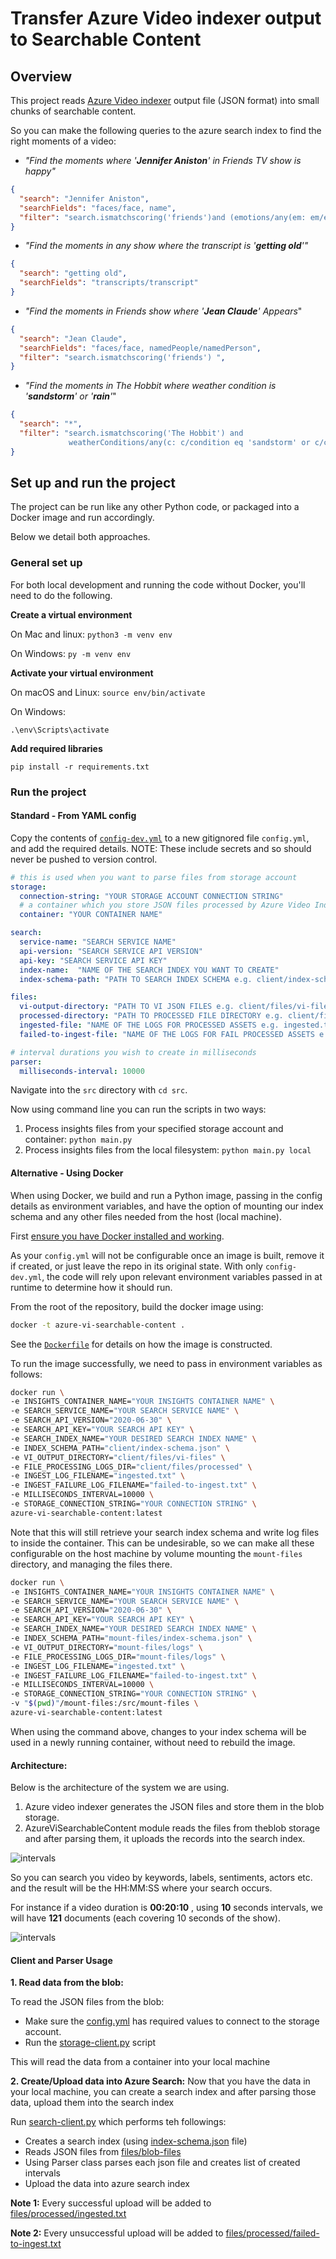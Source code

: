 # Transfer Azure Video indexer output to Searchable Content


## Overview
This project reads [Azure Video indexer](https://azure.microsoft.com/en-in/services/media-services/video-indexer/) output file (JSON format) into small  chunks of searchable content.

So you can make the following queries to the azure search index to find the right moments of a video:

- _"Find the moments where '**Jennifer Aniston**' in Friends TV show is happy"_ 

```json
{
  "search": "Jennifer Aniston",
  "searchFields": "faces/face, name",
  "filter": "search.ismatchscoring('friends')and (emotions/any(em: em/emotion eq 'Joy')) "
}
```

- _"Find the moments in any show where the transcript is '**getting old**'"_
```json
{
  "search": "getting old",
  "searchFields": "transcripts/transcript"
}
```
- _"Find the moments in Friends show where '**Jean Claude**' Appears_"
```json
{  
  "search": "Jean Claude",
  "searchFields": "faces/face, namedPeople/namedPerson",
  "filter": "search.ismatchscoring('friends') ",
}
```
- _"Find the moments in The Hobbit where weather condition is '**sandstorm**' or '**rain**'_"

```json
{
  "search": "*",
  "filter": "search.ismatchscoring('The Hobbit') and 
             weatherConditions/any(c: c/condition eq 'sandstorm' or c/condition eq 'rain')"
}
```

## Set up and run the project

The project can be run like any other Python code, or packaged into a Docker image and run
accordingly.

Below we detail both approaches.

### General set up

For both local development and running the code without Docker, you'll need to do the following.

**Create a virtual environment**

On Mac and linux:
`python3 -m venv env`

On Windows:
`py -m venv env`

**Activate your virtual environment**

On macOS and Linux:
`source env/bin/activate`

On Windows:

`.\env\Scripts\activate`

**Add required libraries**

`pip install -r requirements.txt`

### Run the project

#### Standard - From YAML config

Copy the contents of [`config-dev.yml`](src/config/config-dev.yml) to a new gitignored file 
`config.yml`, and add the required details. NOTE: These include secrets and so should never be
pushed to version control.

```yaml
# this is used when you want to parse files from storage account
storage:
  connection-string: "YOUR STORAGE ACCOUNT CONNECTION STRING"
  # a container which you store JSON files processed by Azure Video Indexer
  container: "YOUR CONTAINER NAME"

search:
  service-name: "SEARCH SERVICE NAME"
  api-version: "SEARCH SERVICE API VERSION"
  api-key: "SEARCH SERVICE API KEY"
  index-name:  "NAME OF THE SEARCH INDEX YOU WANT TO CREATE"
  index-schema-path: "PATH TO SEARCH INDEX SCHEMA e.g. client/index-schema.json"

files:
  vi-output-directory: "PATH TO VI JSON FILES e.g. client/files/vi-files"
  processed-directory: "PATH TO PROCESSED FILE DIRECTORY e.g. client/files/processed"
  ingested-file: "NAME OF THE LOGS FOR PROCESSED ASSETS e.g. ingested.txt"
  failed-to-ingest-file: "NAME OF THE LOGS FOR FAIL PROCESSED ASSETS e.g. failed-to-ingest.txt"

# interval durations you wish to create in milliseconds
parser:
  milliseconds-interval: 10000
```

Navigate into the `src` directory with `cd src`. 

Now using command line you can run the scripts in two ways:

1. Process insights files from your specified storage account and container: `python main.py`
2. Process insights files from the local filesystem: `python main.py local`


#### Alternative - Using Docker

When using Docker, we build and run a Python image, passing in the config details as environment
variables, and have the option of mounting our index schema and any other files needed from the 
host (local machine).

First [ensure you have Docker installed and working](https://docs.docker.com/get-docker/).

As your `config.yml` will not be configurable once an image is built, remove it if created, or just 
leave the repo in its original state. With only `config-dev.yml`, the code will rely upon relevant
environment variables passed in at runtime to determine how it should run.

From the root of the repository, build the docker image using:

```bash
docker -t azure-vi-searchable-content .
```

See the [`Dockerfile`](Dockerfile) for details on how the image is constructed.

To run the image successfully, we need to pass in environment variables as follows:

```bash
docker run \
-e INSIGHTS_CONTAINER_NAME="YOUR INSIGHTS CONTAINER NAME" \                                                                                                                                                                                                   ✹
-e SEARCH_SERVICE_NAME="YOUR SEARCH SERVICE NAME" \
-e SEARCH_API_VERSION="2020-06-30" \
-e SEARCH_API_KEY="YOUR SEARCH API KEY" \
-e SEARCH_INDEX_NAME="YOUR DESIRED SEARCH INDEX NAME" \
-e INDEX_SCHEMA_PATH="client/index-schema.json" \
-e VI_OUTPUT_DIRECTORY="client/files/vi-files" \
-e FILE_PROCESSING_LOGS_DIR="client/files/processed" \
-e INGEST_LOG_FILENAME="ingested.txt" \
-e INGEST_FAILURE_LOG_FILENAME="failed-to-ingest.txt" \
-e MILLISECONDS_INTERVAL=10000 \
-e STORAGE_CONNECTION_STRING="YOUR CONNECTION STRING" \
azure-vi-searchable-content:latest
```

Note that this will still retrieve your search index schema and write log files to inside the
container. This can be undesirable, so we can make all these configurable on the host machine by
volume mounting the `mount-files` directory, and managing the files there.

```bash
docker run \
-e INSIGHTS_CONTAINER_NAME="YOUR INSIGHTS CONTAINER NAME" \                                                                                                                                                                                                   ✹
-e SEARCH_SERVICE_NAME="YOUR SEARCH SERVICE NAME" \
-e SEARCH_API_VERSION="2020-06-30" \
-e SEARCH_API_KEY="YOUR SEARCH API KEY" \
-e SEARCH_INDEX_NAME="YOUR DESIRED SEARCH INDEX NAME" \
-e INDEX_SCHEMA_PATH="mount-files/index-schema.json" \
-e VI_OUTPUT_DIRECTORY="mount-files/logs" \
-e FILE_PROCESSING_LOGS_DIR="mount-files/logs" \
-e INGEST_LOG_FILENAME="ingested.txt" \
-e INGEST_FAILURE_LOG_FILENAME="failed-to-ingest.txt" \
-e MILLISECONDS_INTERVAL=10000 \
-e STORAGE_CONNECTION_STRING="YOUR CONNECTION STRING" \
-v "$(pwd)"/mount-files:/src/mount-files \
azure-vi-searchable-content:latest
```

When using the command above, changes to your index schema will be used in a newly running
container, without need to rebuild the image.

#### Architecture:
Below is the architecture of the system we are using.
1. Azure video indexer generates the JSON files and store them in the blob storage.
1. AzureViSearchableContent module reads the files from theblob storage and after  parsing them, it uploads the records into the search index.

![intervals](src/resources/architecture.png) 

So you can search you video by keywords, labels, sentiments, actors etc. and the result will be the HH:MM:SS where your search occurs.

For instance if a video duration is **00:20:10** , using **10** seconds intervals, we will have **121** documents (each covering 10 seconds of the show).

![intervals](src/resources/interval-index.png) 


#### Client and Parser Usage

**1. Read data from the blob:**

To read  the JSON files from the blob:

- Make sure the [config.yml](src/config/config.yml) has required  values to connect to the storage account.
- Run the [storage-client.py](src/client/storage-client.py) script

This will read the data from a container into your local machine


**2. Create/Upload data into Azure Search:**
Now that you have the data in your local machine, you can create a search index and after parsing those data, upload them into the search index

Run [search-client.py](src/client/search-client.py) which performs teh followings:

- Creates a search index (using [index-schema.json](src/client/index-schema.json) file) 
- Reads JSON files from [files/blob-files](src/client/files/blob-files)
- Using Parser class parses each json file and creates list of created intervals
- Upload the data into azure search index 

**Note 1:** Every successful upload will be added to  [files/processed/ingested.txt](src/client/files/processed/ingested.txt) 

**Note 2:** Every unsuccessful upload will be added to [files/processed/failed-to-ingest.txt](src/client/files/processed/failed-to-ingest.txt)
